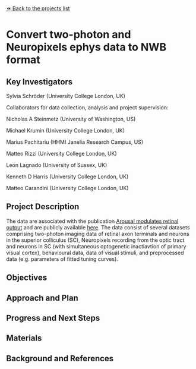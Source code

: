 [:rewind: Back to the projects list](../../README.md#ProjectsList)

<!-- For information on how to write GitHub .md files see https://guides.github.com/features/mastering-markdown/ -->

# Convert two-photon and Neuropixels ephys data to NWB format

## Key Investigators

<!-- - Investigator 1 (Affiliation)-->
<!-- - Investigator 2 (Affiliation)-->

Sylvia Schröder (University College London, UK)

Collaborators for data collection, analysis and project supervision:

Nicholas A Steinmetz (University of Washington, US)

Michael Krumin (University College London, UK)

Marius Pachitariu (HHMI Janelia Research Campus, US)

Matteo Rizzi (University College London, UK)

Leon Lagnado (University of Sussex, UK)

Kenneth D Harris (University College London, UK)

Matteo Carandini (University College London, UK)

## Project Description

<!-- Add a short paragraph describing the project. -->

The data are associated with the publication [Arousal modulates retinal output](https://www.cell.com/neuron/fulltext/S0896-6273(20)30318-4) 
and are publicly available [here](https://doi.org/10.5522/04/c.4934931). 
The data consist of several datasets comprising two-photon imaging data of retinal axon terminals and neurons in the superior colliculus (SC), 
Neuropixels recording from the optic tract and neurons in SC (with simultaneous optogenetic inactiavtion of primary visual cortex), 
behavioural data, data of visual stimuli, and preprocessed data (e.g. parameters of fitted tuning curves). 

## Objectives

<!-- Briefly describe the objectives of your project. What would you like to achive?-->

<!-- 1. Objective A. Describe it in 1-2 sentences.-->
<!-- 1. Objective B. Describe it in 1-2 sentences.-->
<!-- 1. ...-->

## Approach and Plan

<!-- 1. Describe the steps of your planned approach to reach the objectives.-->
<!-- 1. ... -->
<!-- 1. ... -->

## Progress and Next Steps

<!--Populate this section as you are making progress before/during/after the hackathon-->
<!--Describe the progress you have made on the project,e.g., which objectives you have achieved and how.-->
<!--Describe the next steps you are planing to take to complete the project.-->

## Materials

<!--If available add links to the materials relevant to the project, e.g., the code generated for the project or data used-->
<!--If available add pictures and links to videos that demonstrate what has been accomplished.-->
<!--![Description of picture](Example2.jpg)-->

## Background and References

<!--Use this space for information that may help people better understand your project, like links to papers, source code, or data ,e.g:-->
<!-- - Source code: https://github.com/YourUser/YourRepository -->
<!-- - Documentation: https://link.to.docs -->
<!-- - Test data: https://link.to.test.data -->

